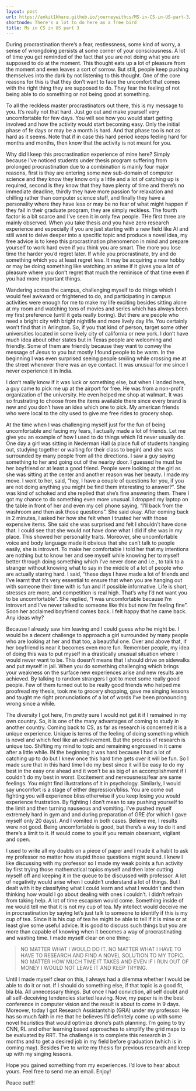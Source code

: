 ```yaml
---
layout: post
url: https://ankit1khare.github.io/journeywithcs/MS-in-CS-in-US-part-3/
shortnode: There's a lot to do here as a free bird
title: Ms in CS in US part 3
---
```


During procrastination there’s a fear, restlessness, some kind of worry, a sense of wrongdoing persists at some corner of your consciousness. A lot of time you get reminded of the fact that you are not doing what you are supposed to do at the moment. This thought eats up a lot of pleasure from the moment and even leaves a sort of sorrow. But still, people keep pushing themselves into the dark by not listening to this thought. One of the core reasons for this is that they don’t want to face the uncomfort that comes with the right thing they are supposed to do. They fear the feeling of not being able to do something or not being good at something. 

To all the reckless master procrastinators out there, this is my message to you. It’s really not that hard. Just go out and make yourself very uncomfortable for few days. You will see how you would start getting involved and how the activity would start becoming easy. Only the initial phase of fe days or may be a month is hard. And that phase too is not as hard as it seems. Note that if in case this hard period keeps feeling hard for months and months, then know that the activity is not meant for you. 

Why did I keep this procrastination experience of mine here? Simply because I’ve noticed students under thesis program suffering from prolonged procrastination due to a combination is mainly four major reasons, first is they are entering some new sub-domain of computer science and they know they know only a little and a lot of catching up is required, second is they know that they have plenty of time and there’s no immediate deadline, thirdly they have more passion for relaxation and chilling rather than computer science stuff, and finally they have a personality where they have less or may be no fear of what might happen if they fail in their graduate program, they are simply reckless. The fourth factor is a bit scarce and I’ve seen it in only few people. THe first three are mainly observed. When you take thesis and you have zero research experience and especially if you are just starting with a new field like AI and still want to delve deeper into a specific topic and produce a novel idea, my free advice is to keep this procrastination phenomenon in mind and prepare yourself to work hard even if you think you are smart. The more you lose time the harder you’d regret later. If while you procrastinate, try and do something which you at least regret less. It may be acquiring a new hobby or may be doing something like watching an anime if it gives you a lot of pleasure where you don’t regret that much the reminisce of that time even if you had more important things.  

Wandering across the campus, challenging myself to do things which I would feel awkward or frightened to do, and participating in campus activities were enough for me to make my life exciting besides sitting alone at my room and watching tons of movies and series which has always been my first preference (until it gets really boring). But there are people who need a bright city with bright nightlife and more lively day life. You certainly won’t find that in Arlington. So, if you that kind of person, target some other universities located in some lively city of california or new york. I don’t have much idea about other states but in Texas people are welcoming and friendly. Some of them are friendly because they want to convey the message of Jesus to you but mostly I found people to be warm. In the beginning I was even surprised seeing people smiling while crossing me at the street whenever there was an eye contact. It was unusual for me since I never experience it in India. 

I don’t really know if it was luck or something else, but when I landed here, a guy came to pick me up at the airport for free. He was from a non-profit organization of the university. He even helped me shop at walmart. It was so frustrating to choose from the items available there since every brand is new and you don’t have an idea which one to pick. My american friends who were local to the city used to give me free rides to grocery shop. 

At the time when I was challenging myself just for the fun of being uncomfortable and facing my fears, I actually made a lot of friends. Let me give you an example of how I used to do things which I’d never usually do. One day a girl was sitting in Nederman Hall (a place full of students hanging out, studying together or waiting for their class to begin) and she was surrounded by many people from all the directions. I saw a guy saying something to her and going out of the nearby door. I guessed he must be her boyfriend or at least a good friend. People were looking at the girl as she was sitting at the center and another reason was her beauty. I made my move. I went to her, said, “hey, I have a couple of questions for you, if you are not doing anything you might be find them interesting to answer?”. She was kind of schoked and she replied that she’s fine answering them. There I got my chance to do something even more unusual. I dropped my laptop on the table in front of her and even my cell phone saying, “I’ll back from the washroom and then ask those questions”. She said okay. After coming back in 2 minutes, I asked her how she felt when I trusted her with those expensive items. She said she was surprised and felt I shouldn’t have done that. I could see that she would not have done what I did if she was in my place. This showed her personality traits. Moreover, she uncomfortable voice and body language made it obvious that she can’t talk to people easily, she is introvert. To make her comfortable I told her that my intentions are nothing but to know her and see myself while knowing her to myself better through doing something which I’ve never done and i.e., to talk to a stranger without knowing what to say in the middle of a lot of people who are actually staring hard. I said, “these days I have made a lot of friends and I’ve learnt that it’s very essential to ensure that when you are hanging out with someone their time with is fun and if possible informative. Life is short, stresses are more, and competition is real high. That’s why I’d not want you to be uncomfortable”. She replied, “I was uncomfortable because I’m introvert and I’ve never talked to someone like this but now I’m feeling fine”. Soon her acclaimed boyfriend comes back. I felt happy that he came back. Any ideas why? 


Because I already saw him leaving and I could guess who he might be. I would be a decent challenge to approach a girl surrounded by many people who are looking at her and that too, a beautiful one. Over and above that, if her boyfriend is near it becomes even more fun. Remember people, my idea of doing this was to put myself in a drastically unusual situation where I would never want to be. This doesn’t means that I should drive on sidewalks and put myself in jail. When you do something challenging which brings your weakness on the surface new experiences arise and new results are achieved. By talking to random strangers I got to meet some really good people. Few of them turned out to be really good friends who helped me proofread my thesis, took me to grocery shopping, gave me singing lessons and taught me right pronunciations of a lot of words I’ve been pronouncing wrong since a while.     

The diversity I got here, I’m pretty sure I would not get it if I remained in my own country. So, it is one of the many advantages of coming to study in another country. Coming back to CS, as far as research is concerned it is a unique experience. Unique is terms of the feeling of doing something which is novel and which feel like an achievement. But the process of research is unique too. Shifting my mind to topic and remaining engrossed in it came after a little while. IN the beginning it was hard because I had a lot of catching up to do but I knew once this hard time gets over it will be fun. So I made sure that in this hard time I do my best since it will be easy to do my best in the easy one ahead and it won’t be as big of an accomplishment if I couldn’t do my best in worst. Excitement and nervousness/fear are same feelings. You might find illustrations of it in psychology. Similarly, I would say uncomfort is a stage of either depression/bliss. You are come out fighting you will experience bliss otherwise if you keep losing you would experience frustration.  By fighting I don’t mean to say pushing yourself to the limit and then turning nauseous and vomiting. I’ve pushed myself extremely hard in gym and and during preparation of GRE (for which I gave myself only 20 days). And I vomited in both cases. Believe me, I results were not good. Being uncomfortable is good, but there’s a way to do it and there’s a limit to it. If would come to you if you remain observant, vigilant and open. 

I used to write all my doubts on a piece of paper and I made it a habit to ask my professor no matter how stupid those questions might sound. I knew I like discussing with my professor so I made my weak points a fun activity by first trying those mathematical topics myself and then later cutting myself off and keeping it in the queue to be discussed with professor. A lot of negativity would arise when I couldn’t understand a lot of things. But I dealt with it by classifying what I could learn and what I wouldn't and then thinking how would I go about dealing with ones i couldn’t. I didn’t refrain from taking help. A lot of time escapism would come. Something inside of me would tell me that it is not my cup of tea. My intellect would deceive me in procrastination by saying let’s just talk to someone to identify if this is my cup of tea. Since it is his cup of tea he might be able to tell if it is mine or at least give some useful advice. It is good to discuss such things but you are more than capable of knowing when it becomes a way of procrastinating and wasting time. I made myself clear on one thing: 

> NO MATTER WHAT I WOULD DO IT. NO MATTER WHAT I HAVE TO HAVE TO RESEARCH AND FIND A NOVEL SOLUTION TO MY TOPIC. NO MATTER HOW MUCH TIME IT TAKES AND EVEN IF I RUN OUT OF MONEY I WOULD NOT LEAVE IT AND KEEP TRYING.  

Until I made myself clear on this, I always had a dilemma whether I would be able to do it or not. If I should do something else, if that topic is a good fit, bla bla. All unnecessary things. But once I had conviction, all self doubt and all self-deceiving tendencies started leaving. Now, my paper is in the best conference in computer vision and the result is about to come in 9 days. Moreover, today I got Research Assistantship (GRA) under my professor. He has so much faith in me that he believes I’d definitely come up with some novel heuristics that would optimize drone’s path planning. I’m going to try CNN, RL and other learning based approaches to simplify the grid maps to be evaluated by RRT. The challenge is to complete this research in 3 months and to get a desired job in my field before graduation (which is in coming may). Besides I’ve to write my thesis for previous research and keep up with my singing lessons. 

Hope you gained something from my experiences. I’d love to hear about yours. Feel free to send me an email. Enjoy!

Peace out!!!

   

